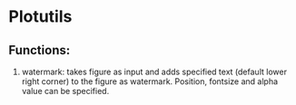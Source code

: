# Plotutils

## Functions:
1. watermark: takes figure as input and adds specified text (default lower right corner)
to the figure as watermark. Position, fontsize and alpha value can be specified.
